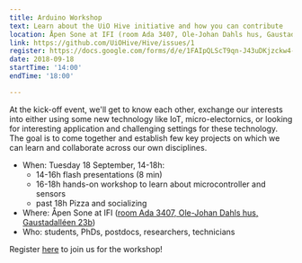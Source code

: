 ```yaml
---
title: Arduino Workshop
text: Learn about the UiO Hive initiative and how you can contribute
location: Åpen Sone at IFI (room Ada 3407, Ole-Johan Dahls hus, Gaustadalléen 23b)
link: https://github.com/UiOHive/Hive/issues/1
register: https://docs.google.com/forms/d/e/1FAIpQLScT9qn-J43uDKjzckw4-Q9Jj5nlpeRwSo5rhriHa-EuSO9ttA/viewform?embedded=true
date: 2018-09-18
startTime: '14:00'
endTime: '18:00'

---
```



At the kick-off event, we'll get to know each other, exchange our interests into either using some new technology like IoT, micro-electornics, or looking for interesting application and challenging settings for these technology. The goal is to come together and establish few key projects on which we can learn and collaborate across our own disciplines. 

- When: Tuesday 18 September, 14-18h:
	- 14-16h flash presentations (8 min)
	- 16-18h hands-on workshop to learn about microcontroller and sensors
	- past 18h Pizza and socializing
- Where: Åpen Sone at IFI ([room Ada 3407, Ole-Johan Dahls hus, Gaustadalléen 23b](https://www.uio.no/om/finn-fram/omrader/gaustad/ga06/))
- Who: students, PhDs, postdocs, researchers, technicians

Register [here](https://docs.google.com/forms/d/e/1FAIpQLScT9qn-J43uDKjzckw4-Q9Jj5nlpeRwSo5rhriHa-EuSO9ttA/viewform?embedded=true) to join us for the workshop!
